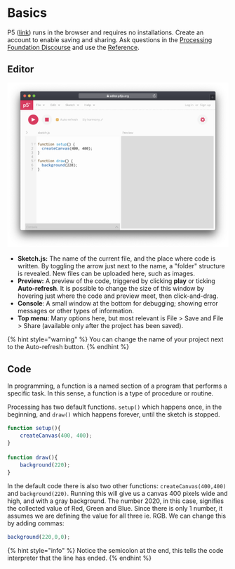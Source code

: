 # Basics

P5 \([link](https://editor.p5js.org/)\) runs in the browser and requires no installations. Create an account to enable saving and sharing. Ask questions in the [Processing Foundation Discourse](https://discourse.processing.org/) and use the [Reference](https://p5js.org/reference/).

## Editor

![](../../../../.gitbook/assets/p5-editor.png)

* **Sketch.js:** The name of the current file, and the place where code is written. By toggling the arrow just next to the name, a "folder" structure is revealed. New files can be uploaded here, such as images.
* **Preview:** A preview of the code, triggered by clicking **play** or ticking **Auto-refresh**. It is possible to change the size of this window by hovering just where the code and preview meet, then click-and-drag.
* **Console**: A small window at the bottom for debugging; showing error messages or other types of information.
* **Top menu**: Many options here, but most relevant is File &gt; Save and File &gt; Share \(available only after the project has been saved\).

{% hint style="warning" %}
You can change the name of your project next to the Auto-refresh button.
{% endhint %}

## Code

In programming, a function is a named section of a program that performs a specific task. In this sense, a function is a type of procedure or routine. 

Processing has two default functions. `setup()` which happens once, in the beginning, and `draw()` which happens forever, until the sketch is stopped. 

```javascript
function setup(){
    createCanvas(400, 400);
}

function draw(){
    background(220);
}
```

In the default code there is also two other functions: `createCanvas(400,400)` and `background(220)`. Running this will give us a canvas 400 pixels wide and high, and with a gray background. The number 2020, in this case, signifies the collected value of Red, Green and Blue. Since there is only 1 number, it assumes we are defining the value for all three ie. RGB. We can change this by adding commas:

```javascript
background(220,0,0);
```

{% hint style="info" %}
Notice the semicolon at the end, this tells the code interpreter that the line has ended.
{% endhint %}



